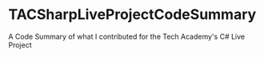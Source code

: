 # TACSharpLiveProjectCodeSummary
A Code Summary of what I contributed for the Tech Academy's C# Live Project
